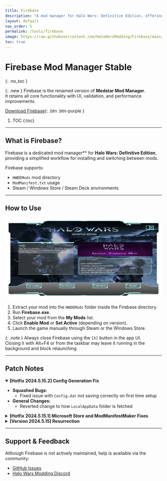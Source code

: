 ```yaml
---
title: Firebase
description: "A mod manager for Halo Wars: Definitive Edition, offering fast switching, patching, and mod organization."
layout: default
nav_order: 5
permalink: /tools/firebase
image: https://raw.githubusercontent.com/HaloWarsModding/Firebase/main/docs/firebase_header.png
toc: true
---
```


# Firebase Mod Manager <span class="label label-green">Stable</span>
{: .no_toc }

{: .new }
Firebase is the renamed version of **Medstar Mod Manager**.  
It retains all core functionality with UI, validation, and performance improvements.  

[Download Firebase](https://github.com/HaloWarsModding/Firebase/releases/download/2024.5.15.2/AutoUpdatePackage.zip){: .btn .btn-purple }

1. TOC
{:toc}

---

## What is Firebase?

Firebase is a dedicated mod manager** for **Halo Wars: Definitive Edition**, providing a simplified workflow for installing and switching between mods.  

Firebase supports:
- `HWDEMods` mod directory
- `ModManifest.txt` usage
- Steam / Windows Store / Steam Deck environments

---

## How to Use

![](https://raw.githubusercontent.com/HaloWarsModding/HaloWarsModding.github.io/master/resources/images/modmanager/1.png)

1. Extract your mod into the `HWDEMods` folder inside the Firebase directory.
2. Run **Firebase.exe**.
3. Select your mod from the **My Mods** list.
4. Click **Enable Mod** or **Set Active** (depending on version).
5. Launch the game manually through Steam or the Windows Store.

{: .note }
Always close Firebase using the `[X]` button in the app UI.  
Closing it with Alt+F4 or from the taskbar may leave it running in the background and block relaunching.

---

## Patch Notes

<details open>
  <summary><strong>[Hotfix 2024.5.15.2] Config Generation Fix</strong></summary>
  <ul>
    <li><strong>Squashed Bugs:</strong>
      <ul>
        <li>Fixed issue with <code>Config.dat</code> not saving correctly on first time setup</li>
      </ul>
    </li>
    <li><strong>General Changes:</strong>
      <ul>
        <li>Reverted change to how <code>LocalAppData</code> folder is fetched</li>
      </ul>
    </li>
  </ul>
</details>

<details>
  <summary><strong>[Hotfix 2024.5.15.1] Microsoft Store and ModManifestMaker Fixes</strong></summary>
  <ul>
    <li><strong>Squashed Bugs:</strong>
      <ul>
        <li>Fixed an issue with Firebase finding Microsoft Store installs</li>
        <li>Fixed an issue with Firebase not applying the correct folder security to mods when launching (affects Microsoft Store installs)</li>
        <li>Fixed an issue with ModManifestMaker not being able to save new manifests and not validating data correctly</li>
      </ul>
    </li>
    <li><strong>General Changes:</strong>
      <ul>
        <li>Tweaked build settings to publish each executable fully self-contained (no need for extra assemblies)</li>
      </ul>
    </li>
  </ul>
</details>

<details>
  <summary><strong>[Version 2024.5.15] Resurrection</strong></summary>
  <ul>
    <li><strong>Squashed Bugs:</strong>
      <ul>
        <li>Fixed issue with mod manager sometimes launching headless (without UI)</li>
        <li>Background videos now pause when manager is minimized</li>
        <li>Compiled binaries are now self-contained (have .NET runtimes embedded)</li>
        <li>Fixed general instabilities</li>
      </ul>
    </li>
    <li><strong>General Changes:</strong>
      <ul>
        <li>Moved source to <code>HaloWarsModding</code> organization on GitHub, rebranded as "Firebase"</li>
        <li>Upgraded backend to .NET 8</li>
        <li>Releases for the mod manager will now be distributed as a <code>.zip</code> file for ease of use</li>
        <li>Auto updates are now distributed as <code>.zip</code> files for portability</li>
        <li>Added new tab in "Options" window for tools so that they're easier to find</li>
      </ul>
    </li>
  </ul>
</details>


---

## Support & Feedback

Although Firebase is not actively maintained, help is available via the community:

- [GitHub Issues](https://github.com/HaloWarsModding/Firebase/issues)  
- [Halo Wars Modding Discord](https://discord.gg/GuvUCgqz8d)
